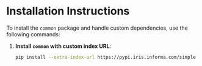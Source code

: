 # Installation Instructions

To install the `common` package and handle custom dependencies, use the following commands:

1. **Install `common` with custom index URL**:

   ```bash
   pip install --extra-index-url https://pypi.iris.informa.com/simple -e .


<!-- pip install -r requirements.txt --extra-index-url https://pypi.iris.informa.com/simple -->